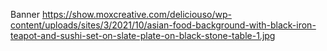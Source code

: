 Banner
https://show.moxcreative.com/deliciouso/wp-content/uploads/sites/3/2021/10/asian-food-background-with-black-iron-teapot-and-sushi-set-on-slate-plate-on-black-stone-table-1.jpg
